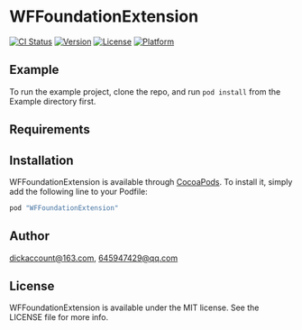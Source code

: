 # WFFoundationExtension

[![CI Status](http://img.shields.io/travis/dickaccount@163.com/WFFoundationExtension.svg?style=flat)](https://travis-ci.org/dickaccount@163.com/WFFoundationExtension)
[![Version](https://img.shields.io/cocoapods/v/WFFoundationExtension.svg?style=flat)](http://cocoapods.org/pods/WFFoundationExtension)
[![License](https://img.shields.io/cocoapods/l/WFFoundationExtension.svg?style=flat)](http://cocoapods.org/pods/WFFoundationExtension)
[![Platform](https://img.shields.io/cocoapods/p/WFFoundationExtension.svg?style=flat)](http://cocoapods.org/pods/WFFoundationExtension)

## Example

To run the example project, clone the repo, and run `pod install` from the Example directory first.

## Requirements

## Installation

WFFoundationExtension is available through [CocoaPods](http://cocoapods.org). To install
it, simply add the following line to your Podfile:

```ruby
pod "WFFoundationExtension"
```

## Author

dickaccount@163.com, 645947429@qq.com

## License

WFFoundationExtension is available under the MIT license. See the LICENSE file for more info.
